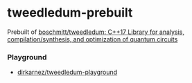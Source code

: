 tweedledum-prebuilt
===================
Prebuilt of [boschmitt/tweedledum: C++17 Library for analysis, compilation/synthesis, and optimization of quantum circuits](https://github.com/boschmitt/tweedledum)

### Playground
- [dirkarnez/tweedledum-playground](https://github.com/dirkarnez/tweedledum-playground)